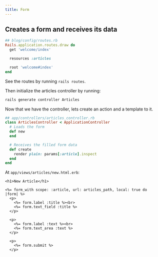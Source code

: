 ```yaml
---
title: Form
---
```


## Creates a form and receives its data

```ruby
## blog/config/routes.rb
Rails.application.routes.draw do
  get 'welcome/index'

  resources :articles

  root 'welcome#index'
end
```

See the routes by running `rails routes`.

Then initialize the articles controller by running:

```bash
rails generate controller Articles
```

Now that we have the controller, lets create an action and a template to it.

```ruby
## app/controllers/articles_controller.rb
class ArticlesController < ApplicationController
  # Loads the form
  def new
  end

  # Receives the filled form data
  def create
    render plain: params[:article].inspect
  end
end
```

At `app/views/articles/new.html.erb`:

```erb
<h1>New Article</h1>

<%= form_with scope: :article, url: articles_path, local: true do |form| %>
  <p>
    <%= form.label :title %><br>
    <%= form.text_field :title %>
  </p>

  <p>
    <%= form.label :text %><br>
    <%= form.text_area :text %>
  </p>

  <p>
    <%= form.submit %>
  </p>
```
